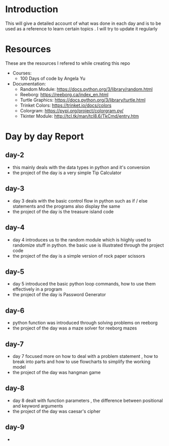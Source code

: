 # Introduction

This will give a detailed account of what was done in each day and is to be used as a reference to learn certain topics . I will try to update it regularly 
# Resources
These are the resources I refered to while creating this repo
- Courses:
  - 100 Days of code by Angela Yu
- Documentation:
  - Random Module: https://docs.python.org/3/library/random.html
  - Reeborg: https://reeborg.ca/index_en.html
  - Turtle Graphics: https://docs.python.org/3/library/turtle.html
  - Trinket Colors: https://trinket.io/docs/colors
  - Colorgram: https://pypi.org/project/colorgram.py/
  - Tkinter Module: http://tcl.tk/man/tcl8.6/TkCmd/entry.htm
  
# Day by day Report
## day-2
- this mainly deals with the data types in python and it's conversion
- the project of the day is a very simple Tip Calculator

## day-3
- day 3 deals with the basic control flow in python such as if / else statements and the programs also display the same
- the project of the day is the treasure island code

## day-4
- day 4 introduces us to the random module which is hiighly used to randomize stuff in python. the basic use is illustrated through the project code
- the project of the day is a simple version of rock paper scissors

## day-5
- day 5 introduced the basic python loop commands, how to use them effectively in a program
- the project of the day is Password Generator

## day-6
- python function was introduced through solving problems on reeborg
- the project of the day was a maze solver for reeborg mazes

## day-7
- day 7 focused more on how to deal with a problem statement , how to break into parts and how to use flowcharts to simplify the working model
- the project of the day was hangman game

## day-8
- day 8 dealt with function parameters , the difference between positional and keyword arguments
- the project of the day was caesar's cipher

## day-9
- 
